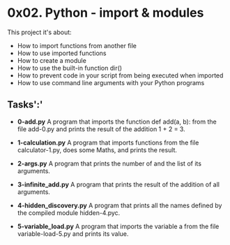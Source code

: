 # 0x02. Python - import & modules

This project it's about:

- How to import functions from another file
- How to use imported functions
- How to create a module
- How to use the built-in function dir()
- How to prevent code in your script from being executed when imported
- How to use command line arguments with your Python programs

## Tasks':'

- **0-add.py**
  A program that imports the function def add(a, b): from the file add-0.py and
  prints the result of the addition 1 + 2 = 3.

- **1-calculation.py**
  A program that imports functions from the file calculator-1.py, does some
  Maths, and prints the result.

- **2-args.py**
  A program that prints the number of and the list of its arguments.

- **3-infinite_add.py**
  A program that prints the result of the addition of all arguments.

- **4-hidden_discovery.py**
  A program that prints all the names defined by the compiled module
  hidden-4.pyc.

- **5-variable_load.py**
  A program that imports the variable a from the file variable-load-5.py and
  prints its value.
